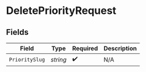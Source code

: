 # DeletePriorityRequest


## Fields

| Field              | Type               | Required           | Description        |
| ------------------ | ------------------ | ------------------ | ------------------ |
| `PrioritySlug`     | *string*           | :heavy_check_mark: | N/A                |